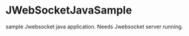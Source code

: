 JWebSocketJavaSample
====================

sample Jwebsocket java application. Needs Jwebsocket server running.
